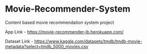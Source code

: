 # Movie-Recommender-System
Content based movie recommendation system project

App Link - https://movie-recommender-jb.herokuapp.com/

Dataset Link - https://www.kaggle.com/datasets/tmdb/tmdb-movie-metadata?select=tmdb_5000_movies.csv
